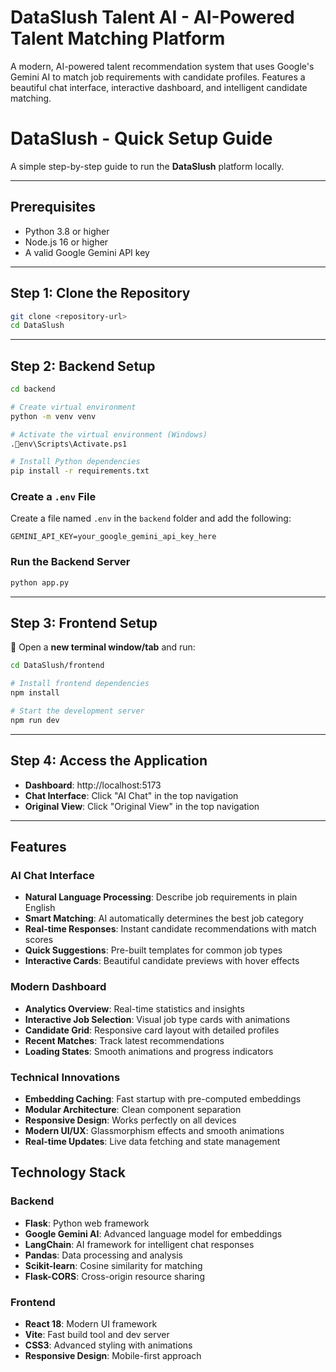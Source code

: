 #  DataSlush Talent AI - AI-Powered Talent Matching Platform

A modern, AI-powered talent recommendation system that uses Google's Gemini AI to match job requirements with candidate profiles. Features a beautiful chat interface, interactive dashboard, and intelligent candidate matching.

# DataSlush - Quick Setup Guide

A simple step-by-step guide to run the **DataSlush** platform locally.

---

## Prerequisites

- Python 3.8 or higher
- Node.js 16 or higher
- A valid Google Gemini API key

---

## Step 1: Clone the Repository

```bash
git clone <repository-url>
cd DataSlush
```

---

## Step 2: Backend Setup

```bash
cd backend

# Create virtual environment
python -m venv venv

# Activate the virtual environment (Windows)
.env\Scripts\Activate.ps1

# Install Python dependencies
pip install -r requirements.txt
```

### Create a `.env` File

Create a file named `.env` in the `backend` folder and add the following:

```
GEMINI_API_KEY=your_google_gemini_api_key_here
```

### Run the Backend Server

```bash
python app.py
```

---

## Step 3: Frontend Setup

🔹 Open a **new terminal window/tab** and run:

```bash
cd DataSlush/frontend

# Install frontend dependencies
npm install

# Start the development server
npm run dev
```

---

## Step 4: Access the Application

- **Dashboard**: http://localhost:5173
- **Chat Interface**: Click "AI Chat" in the top navigation
- **Original View**: Click "Original View" in the top navigation

---

##  Features

###  AI Chat Interface
- **Natural Language Processing**: Describe job requirements in plain English
- **Smart Matching**: AI automatically determines the best job category
- **Real-time Responses**: Instant candidate recommendations with match scores
- **Quick Suggestions**: Pre-built templates for common job types
- **Interactive Cards**: Beautiful candidate previews with hover effects

###  Modern Dashboard
- **Analytics Overview**: Real-time statistics and insights
- **Interactive Job Selection**: Visual job type cards with animations
- **Candidate Grid**: Responsive card layout with detailed profiles
- **Recent Matches**: Track latest recommendations
- **Loading States**: Smooth animations and progress indicators

###  Technical Innovations
- **Embedding Caching**: Fast startup with pre-computed embeddings
- **Modular Architecture**: Clean component separation
- **Responsive Design**: Works perfectly on all devices
- **Modern UI/UX**: Glassmorphism effects and smooth animations
- **Real-time Updates**: Live data fetching and state management

##  Technology Stack

### Backend
- **Flask**: Python web framework
- **Google Gemini AI**: Advanced language model for embeddings
- **LangChain**: AI framework for intelligent chat responses
- **Pandas**: Data processing and analysis
- **Scikit-learn**: Cosine similarity for matching
- **Flask-CORS**: Cross-origin resource sharing

### Frontend
- **React 18**: Modern UI framework
- **Vite**: Fast build tool and dev server
- **CSS3**: Advanced styling with animations
- **Responsive Design**: Mobile-first approach


